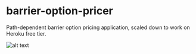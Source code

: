 # barrier-option-pricer
Path-dependent barrier option pricing application, scaled down to work on Heroku free tier.

![alt text](assets/full_bench.jpg)
